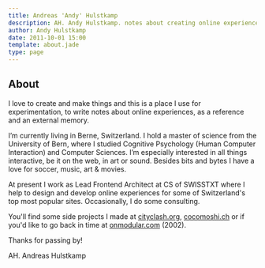 ```yaml
---
title: Andreas 'Andy' Hulstkamp
description: AH. Andy Hulstkamp. notes about creating online experiences. UX-Design, architecture & development.
author: Andy Hulstkamp
date: 2011-10-01 15:00
template: about.jade
type: page
---
```


## About

I love to create and make things and this is a place I use for experimentation, to write notes about online experiences, as a reference and an external memory.

I’m currently living in Berne, Switzerland. I hold a master of science from the University of Bern, where I studied Cognitive Psychology (Human Computer Interaction) and Computer Sciences.
I’m especially interested in all things interactive, be it on the web, in art or sound.
Besides bits and bytes I have a love for soccer, music, art & movies.

At present I work as Lead Frontend Architect at CS of SWISSTXT where I help to design and develop online experiences for some of Switzerland's top most popular sites. Occasionally, I do some consulting.

You'll find some side projects I made at [cityclash.org](http://www.cityclash.org), [cocomoshi.ch](http://www.cocomoshi.ch) or if you'd like to go back in time at [onmodular.com](http://www.onmodular.com) (2002).

Thanks for passing by!

AH. Andreas Hulstkamp

